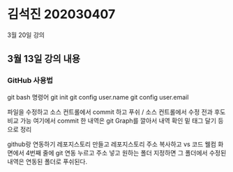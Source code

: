 # 김석진 202030407

3월 20일 강의

## 3월 13일 강의 내용


### GitHub 사용법
git bash 명령어
 git init
 git config user.name
 git config user.email


 파일을 수정하고 소스 컨트롤에서 commit 하고 푸쉬 / 소스 컨트롤에서 수정 전과 후도 비교 가능
 여기에서 commit 한 내역은 git Graph를 깔아서 내역 확인 밑 태그 달기 등으로 정리

 github랑 연동하기 
 레포지스토리 만들고 레포지스토리 주소 복사하고 vs 코드 웰컴 화면에서 4번째 줄에 git 연동 누르고 주소 넣고 원하는 폴더 지정하면 
 그 폴더에서 수정된 내역은 연동된 폴더로 푸쉬된다.